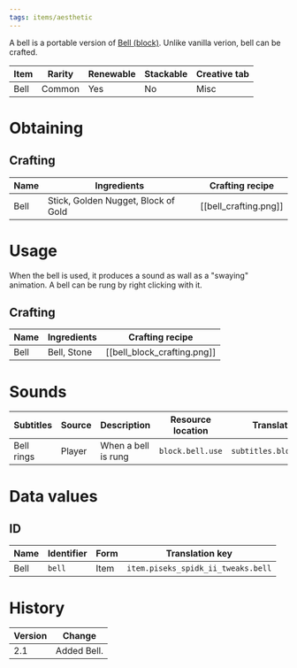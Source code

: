 ```yaml
---
tags: items/aesthetic
---
```


A bell is a portable version of [Bell (block)](https://minecraft.fandom.com/wiki/Bell). Unlike vanilla verion, bell can be crafted.

| Item | Rarity | Renewable | Stackable | Creative tab |
| ---- | ------ | --------- | --------- | ------------ |
| Bell | Common | Yes       | No        | Misc         | 

# Obtaining
## Crafting

| Name | Ingredients                         | Crafting recipe              |
| ---- | ----------------------------------- | ---------------------------- |
| Bell | Stick, Golden Nugget, Block of Gold | [[bell_crafting.png]] |

# Usage

When the bell is used, it produces a sound as wall as a "swaying" animation. A bell can be rung by right clicking with it.

## Crafting

| Name | Ingredients | Crafting recipe             |
| ---- | ----------- | --------------------------- |
| Bell | Bell, Stone | [[bell_block_crafting.png]] |

# Sounds

| Subtitles  | Source | Description         | Resource location | Translation key            | Volume | Pitch |
| ---------- | ------ | ------------------- | ----------------- | -------------------------- | ------ | ----- |
| Bell rings | Player | When a bell is rung | `block.bell.use`  | `subtitles.block.bell.use` | 24     | 1     | 

# Data values
## ID

| Name | Identifier | Form | Translation key                    |
| ---- | ---------- | ---- | ---------------------------------- |
| Bell | `bell`     | Item | `item.piseks_spidk_ii_tweaks.bell` | 

# History

| Version | Change      |
| ------- | ----------- |
| 2.1     | Added Bell. |
